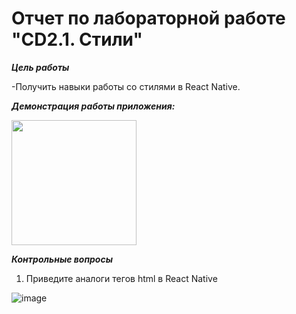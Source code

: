 
# Отчет по лабораторной работе "CD2.1. Стили"

***Цель работы***

-Получить навыки работы со стилями в React Native.


***Демонстрация работы приложения:***

<img src="https://user-images.githubusercontent.com/90133237/160714025-d53b78b7-73c0-41e6-8697-470206fb676c.jpg" width="200" />


***Контрольные вопросы***

1. Приведите аналоги тегов html в React Native

![image](https://user-images.githubusercontent.com/90133237/160715264-5649a8dc-c943-49fd-998b-5a648d5d6d8d.png)



